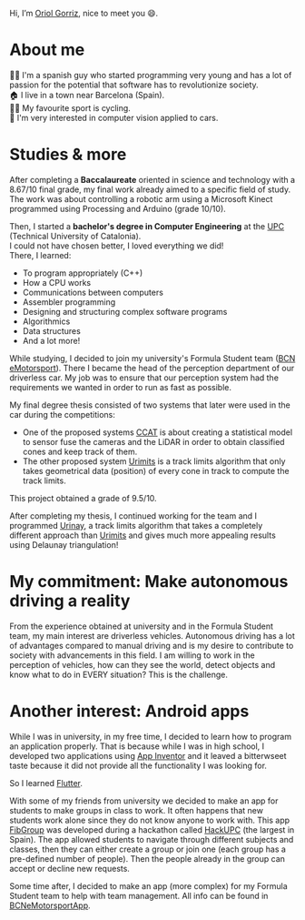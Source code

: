 Hi, I’m [Oriol Gorriz](https://www.linkedin.com/in/oriol-gorriz/), nice to meet you 😄.

# About me
👨‍💻 I'm a spanish guy who started programming very young and has a lot of passion for the potential that software has to revolutionize society.\
🏠 I live in a town near Barcelona (Spain).\
🚴‍♂️ My favourite sport is cycling.\
🚗 I'm very interested in computer vision applied to cars.

# Studies & more
After completing a **Baccalaureate** oriented in science and technology with a 8.67/10 final grade, my final work already aimed to a specific field of study.
The work was about controlling a robotic arm using a Microsoft Kinect programmed using Processing and Arduino (grade 10/10).

Then, I started a **bachelor's degree in Computer Engineering** at the [UPC](https://www.upc.edu/en) (Technical University of Catalonia).\
I could not have chosen better, I loved everything we did!\
There, I learned:
- To program appropriately (C++)
- How a CPU works
- Communications between computers
- Assembler programming
- Designing and structuring complex software programs
- Algorithmics
- Data structures
- And a lot more!

While studying, I decided to join my university's Formula Student team ([BCN eMotorsport](https://bcnemotorsport.upc.edu)). There I became the head of the perception department of our driverless car.
My job was to ensure that our perception system had the requirements we wanted in order to run as fast as possible.

My final degree thesis consisted of two systems that later were used in the car during the competitions:
- One of the proposed systems [CCAT](https://github.com/origovi/CCAT) is about creating a statistical model to sensor fuse the cameras and the LiDAR in order to obtain classified cones and keep track of them.
- The other proposed system [Urimits](https://github.com/origovi/urimits) is a track limits algorithm that only takes geometrical data (position) of every cone in track to compute the track limits.

This project obtained a grade of 9.5/10.

After completing my thesis, I continued working for the team and I programmed [Urinay](https://github.com/origovi/urinay), a track limits algorithm that takes a completely different approach than [Urimits](https://github.com/origovi/urimits) and gives much more appealing results using Delaunay triangulation!

# My commitment: Make autonomous driving a reality
From the experience obtained at university and in the Formula Student team, my main interest are driverless vehicles.
Autonomous driving has a lot of advantages compared to manual driving and is my desire to contribute to society with advancements in this field.
I am willing to work in the perception of vehicles, how can they see the world, detect objects and know what to do in EVERY situation? This is the challenge.

# Another interest: Android apps
While I was in university, in my free time, I decided to learn how to program an application properly. That is because while I was in high school, I developed two applications using [App Inventor](https://appinventor.mit.edu/) and it leaved a bitterwseet taste because it did not provide all the functionality I was looking for.

So I learned [Flutter](https://flutter.dev/).

With some of my friends from university we decided to make an app for students to make groups in class to work. It often happens that new students work alone since they do not know anyone to work with. This app [FibGroup](https://github.com/origovi/FibGroup) was developed during a hackathon called [HackUPC](https://hackupc.com/) (the largest in Spain). The app allowed students to navigate through different subjects and classes, then they can either create a group or join one (each group has a pre-defined number of people). Then the people already in the group can accept or decline new requests.

Some time after, I decided to make an app (more complex) for my Formula Student team to help with team management. All info can be found in [BCNeMotorsportApp](https://github.com/origovi/BCNeMotorsportApp).
